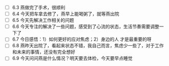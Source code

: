 - [ ] 6.3 燕做完了手术，很顺利
- [ ] 6.4 今天把车拿去修了，燕早上能喝粥了，就等燕出院
- [ ] 6.5 今天先解决工作相关的问题
- [ ] 6.6 今天专注的解决了一些问题，感受到了心流的状态，生活节奏需要调整一下了
- [ ] 6.7 今日感悟：1）如何更好的应对焦虑；2）身边的人 才是最重要的呀
- [ ] 6.8 燕昨天出院了，看起来状态不错，我自己而言，焦虑少一些了，对于工作和未来的事情，还没有完全想好
- [ ] 6.9 今天问问燕是什么情况？明天要去体检，今天要早点睡觉
